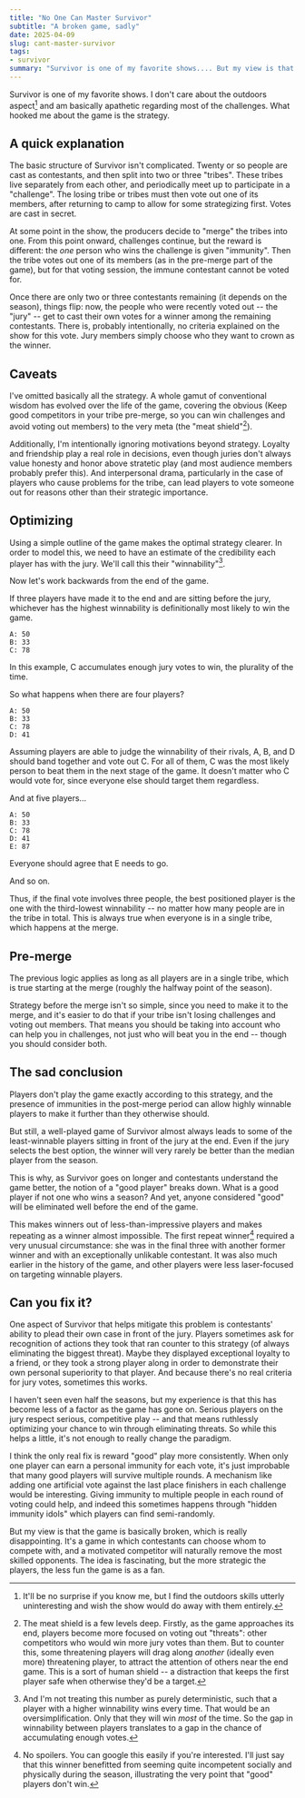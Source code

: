 ```yaml
---
title: "No One Can Master Survivor"
subtitle: "A broken game, sadly"
date: 2025-04-09
slug: cant-master-survivor
tags:
- survivor
summary: "Survivor is one of my favorite shows.... But my view is that the game is basically broken."
---
```


Survivor is one of my favorite shows.
I don't care about the outdoors aspect[^outdoors] and am basically apathetic regarding most of the challenges.
What hooked me about the game is the strategy.

## A quick explanation

The basic structure of Survivor isn't complicated.
Twenty or so people are cast as contestants, and then split into two or three "tribes".
These tribes live separately from each other, and periodically meet up to participate in a "challenge".
The losing tribe or tribes must then vote out one of its members, after returning to camp to allow for some strategizing first.
Votes are cast in secret.

At some point in the show, the producers decide to "merge" the tribes into one.
From this point onward, challenges continue, but the reward is different: the *one* person who wins the challenge is given "immunity".
Then the tribe votes out one of its members (as in the pre-merge part of the game), but for that voting session, the immune contestant cannot be voted for.

Once there are only two or three contestants remaining (it depends on the season), things flip:
now, the people who were recently voted out -- the "jury" -- get to cast their own votes for a winner among the remaining contestants.
There is, probably intentionally, no criteria explained on the show for this vote.
Jury members simply choose who they want to crown as the winner.

## Caveats

I've omitted basically all the strategy.
A whole gamut of conventional wisdom has evolved over the life of the game, covering the obvious (Keep good competitors in your tribe pre-merge, so you can win challenges and avoid voting out members) to the very meta (the "meat shield"[^meat-shield]).

Additionally, I'm intentionally ignoring motivations beyond strategy.
Loyalty and friendship play a real role in decisions, even though juries don't always value honesty and honor above stratetic play (and most audience members probably prefer this).
And interpersonal drama, particularly in the case of players who cause problems for the tribe, can lead players to vote someone out for reasons other than their strategic importance.

## Optimizing

Using a simple outline of the game makes the optimal strategy clearer.
In order to model this, we need to have an estimate of the credibility each player has with the jury.
We'll call this their "winnability"[^winnability].

Now let's work backwards from the end of the game.

If three players have made it to the end and are sitting before the jury, whichever has the highest winnability is definitionally most likely to win the game.

```
A: 50
B: 33
C: 78
```

In this example, C accumulates enough jury votes to win, the plurality of the time.

So what happens when there are four players?

```
A: 50
B: 33
C: 78
D: 41
```

Assuming players are able to judge the winnability of their rivals, A, B, and D should band together and vote out C.
For all of them, C was the most likely person to beat them in the next stage of the game.
It doesn't matter who C would vote for, since everyone else should target them regardless.

And at five players...

```
A: 50
B: 33
C: 78
D: 41
E: 87
```

Everyone should agree that E needs to go.

And so on.

Thus, if the final vote involves three people, the best positioned player is the one with the third-lowest winnability -- no matter how many people are in the tribe in total.
This is always true when everyone is in a single tribe, which happens at the merge.

## Pre-merge

The previous logic applies as long as all players are in a single tribe, which is true starting at the merge (roughly the halfway point of the season).

Strategy before the merge isn't so simple, since you need to make it to the merge, and it's easier to do that if your tribe isn't losing challenges and voting out members.
That means you should be taking into account who can help you in challenges, not just who will beat you in the end -- though you should consider both.

## The sad conclusion

Players don't play the game exactly according to this strategy, and the presence of immunities in the post-merge period can allow highly winnable players to make it further than they otherwise should.

But still, a well-played game of Survivor almost always leads to some of the least-winnable players sitting in front of the jury at the end.
Even if the jury selects the best option, the winner will very rarely be better than the median player from the season.

This is why, as Survivor goes on longer and contestants understand the game better, the notion of a "good player" breaks down.
What is a good player if not one who wins a season?
And yet, anyone considered "good" will be eliminated well before the end of the game.

This makes winners out of less-than-impressive players and makes repeating as a winner almost impossible.
The first repeat winner[^spoilers] required a very unusual circumstance: she was in the final three with another former winner and with an exceptionally unlikable contestant.
It was also much earlier in the history of the game, and other players were less laser-focused on targeting winnable players.

## Can you fix it?

One aspect of Survivor that helps mitigate this problem is contestants' ability to plead their own case in front of the jury.
Players sometimes ask for recognition of actions they took that ran counter to this strategy (of always eliminating the biggest threat).
Maybe they displayed exceptional loyalty to a friend, or they took a strong player along in order to demonstrate their own personal superiority to that player.
And because there's no real criteria for jury votes, sometimes this works.

I haven't seen even half the seasons, but my experience is that this has become less of a factor as the game has gone on.
Serious players on the jury respect serious, competitive play -- and that means ruthlessly optimizing your chance to win through eliminating threats.
So while this helps a little, it's not enough to really change the paradigm.

I think the only real fix is reward "good" play more consistently.
When only one player can earn a personal immunity for each vote, it's just improbable that many good players will survive multiple rounds.
A mechanism like adding one artificial vote against the last place finishers in each challenge would be interesting.
Giving immunity to multiple people in each round of voting could help, and indeed this sometimes happens through "hidden immunity idols" which players can find semi-randomly.

But my view is that the game is basically broken, which is really disappointing.
It's a game in which contestants can choose whom to compete with, and a motivated competitor will naturally remove the most skilled opponents.
The idea is fascinating, but the more strategic the players, the less fun the game is as a fan.

[^outdoors]: It'll be no surprise if you know me, but I find the outdoors skills utterly uninteresting and wish the show would do away with them entirely.
[^meat-shield]: The meat shield is a few levels deep. Firstly, as the game approaches its end, players become more focused on voting out "threats": other competitors who would win more jury votes than them. But to counter this, some threatening players will drag along *another* (ideally even more) threatening player, to attract the attention of others near the end game. This is a sort of human shield -- a distraction that keeps the first player safe when otherwise they'd be a target.
[^winnability]: And I'm not treating this number as purely deterministic, such that a player with a higher winnability wins every time. That would be an oversimplification. Only that they will win *most* of the time. So the gap in winnability between players translates to a gap in the chance of accumulating enough votes.
[^spoilers]: No spoilers. You can google this easily if you're interested. I'll just say that this winner benefitted from seeming quite incompetent socially and physically during the season, illustrating the very point that "good" players don't win.